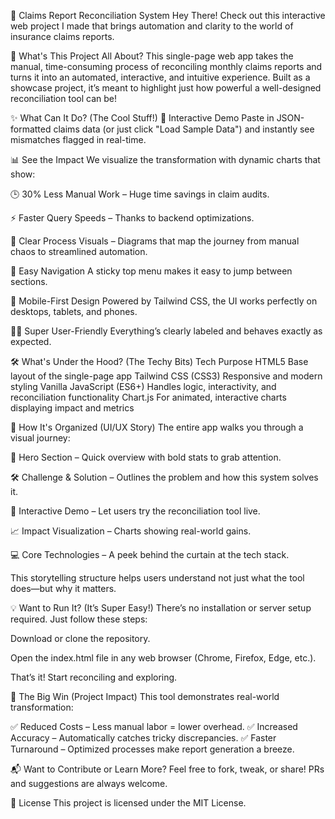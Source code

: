 🚀 Claims Report Reconciliation System
Hey There!
Check out this interactive web project I made that brings automation and clarity to the world of insurance claims reports.

🧐 What's This Project All About?
This single-page web app takes the manual, time-consuming process of reconciling monthly claims reports and turns it into an automated, interactive, and intuitive experience. Built as a showcase project, it’s meant to highlight just how powerful a well-designed reconciliation tool can be!

✨ What Can It Do? (The Cool Stuff!)
🎯 Interactive Demo
Paste in JSON-formatted claims data (or just click "Load Sample Data") and instantly see mismatches flagged in real-time.

📊 See the Impact
We visualize the transformation with dynamic charts that show:

🕒 30% Less Manual Work – Huge time savings in claim audits.

⚡ Faster Query Speeds – Thanks to backend optimizations.

🔄 Clear Process Visuals – Diagrams that map the journey from manual chaos to streamlined automation.

🧭 Easy Navigation
A sticky top menu makes it easy to jump between sections.

📱 Mobile-First Design
Powered by Tailwind CSS, the UI works perfectly on desktops, tablets, and phones.

🧑‍💻 Super User-Friendly
Everything’s clearly labeled and behaves exactly as expected.

🛠️ What's Under the Hood? (The Techy Bits)
Tech	Purpose
HTML5	Base layout of the single-page app
Tailwind CSS (CSS3)	Responsive and modern styling
Vanilla JavaScript (ES6+)	Handles logic, interactivity, and reconciliation functionality
Chart.js	For animated, interactive charts displaying impact and metrics

🧩 How It's Organized (UI/UX Story)
The entire app walks you through a visual journey:

👋 Hero Section – Quick overview with bold stats to grab attention.

🛠️ Challenge & Solution – Outlines the problem and how this system solves it.

🔁 Interactive Demo – Let users try the reconciliation tool live.

📈 Impact Visualization – Charts showing real-world gains.

💻 Core Technologies – A peek behind the curtain at the tech stack.

This storytelling structure helps users understand not just what the tool does—but why it matters.

💡 Want to Run It? (It’s Super Easy!)
There’s no installation or server setup required. Just follow these steps:

Download or clone the repository.

Open the index.html file in any web browser (Chrome, Firefox, Edge, etc.).

That’s it! Start reconciling and exploring.

🎉 The Big Win (Project Impact)
This tool demonstrates real-world transformation:

✅ Reduced Costs – Less manual labor = lower overhead.
✅ Increased Accuracy – Automatically catches tricky discrepancies.
✅ Faster Turnaround – Optimized processes make report generation a breeze.

📬 Want to Contribute or Learn More?
Feel free to fork, tweak, or share! PRs and suggestions are always welcome.

📄 License
This project is licensed under the MIT License.
